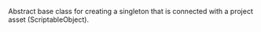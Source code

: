Abstract base class for creating a singleton that is connected with a project asset (ScriptableObject).